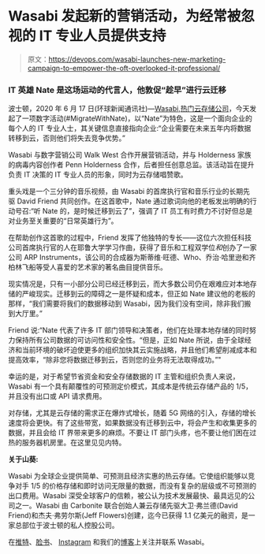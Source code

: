 # Wasabi 发起新的营销活动，为经常被忽视的 IT 专业人员提供支持

> 原文：<https://devops.com/wasabi-launches-new-marketing-campaign-to-empower-the-oft-overlooked-it-professional/>

### IT 英雄 Nate 是这场运动的代言人，他敦促“趁早”进行云迁移

波士顿，2020 年 6 月 17 日(环球新闻通讯社)—[Wasabi](https://www.globenewswire.com/Tracker?data=O9UhpERghWyDFDCdL_5rSBRC8vu61Pla9pr2mXh0XcjY5VKDpSpSwYMQzUGJZqQPSI5Mh2W4lWUhQvNqo_3Etg==),[热门云存储公司](https://www.globenewswire.com/Tracker?data=oIqVQ7I01kcbLWMHCQUDZGbiTw_lPsZWGo-n73-g5MYmYOn5vRp4y2wUPTvNZ0n8OeAvghD87tepkrfoyrwrefwBGa6IQZWP79udsKNi00Fjf26RZT7Sh6d20r0HNsYb)，今天发起了一项数字活动(#MigrateWithNate)，以“Nate”为特色，这是一个面向企业的每个人的 IT 专业人士，其关键信息直接指向企业:“企业需要在未来五年内将数据转移到云，否则他们将失去竞争优势。”

Wasabi 与数字营销公司 Walk West 合作开展营销活动，并与 Holderness 家族的病毒内容创作者 Penn Holderness 合作，后者担任创意总监。该活动旨在提升负责 IT 决策的 IT 专业人员的形象，同时为云存储唱赞歌。

重头戏是一个三分钟的音乐视频，由 Wasabi 的首席执行官和音乐行业的长期先驱 David Friend 共同创作。在这首歌中，Nate 通过歌词向他的老板发出明确的行动号召:“听 Nate 的，是时候迁移到云了”，强调了 IT 员工有时费力不讨好但总是对业务至关重要的“日常英雄行为”。

在帮助创作这首歌的过程中，Friend 发挥了他独特的专长——这位六次担任科技公司首席执行官的人在耶鲁大学学习作曲，获得了音乐和工程双学位*和*创办了一家公司 ARP Instruments，该公司的合成器为斯蒂维·旺德、Who、乔治·哈里逊和齐柏林飞船等受人喜爱的艺术家的著名曲目提供音乐。

现实情况是，只有一小部分公司已经迁移到云，而大多数公司仍在艰难应对本地存储的严峻现实。迁移到云的障碍之一是怀疑和成本，但正如 Nate 建议他的老板的那样，“我们需要将我们的数据移动到 Wasabi，因为我们没有空间，除非我们搬到大厅里。”

Friend 说:“Nate 代表了许多 IT 部门领导和决策者，他们在处理本地存储的同时努力保持所有公司数据的可访问性和安全性。“但是，正如 Nate 所说，由于全球经济和当前环境的破坏迫使更多的组织加快其云实施战略，并且他们希望削减成本和提高效率，“除非您将数据迁移到云，否则您的业务将无法取得成功。”"

幸运的是，对于希望节省资金和安全存储数据的 IT 主管和组织负责人来说，Wasabi 有一个具有颠覆性的可预测定价模式，其成本是传统云存储产品的 1/5，并且没有出口或 API 请求费用。

对存储，尤其是云存储的需求正在爆炸式增长，随着 5G 网络的引入，存储的增长速度将会更快。有了这些带宽，如果数据没有迁移到云中，将会产生和收集更多的数据，并且会给 IT 界带来更多的麻烦。不要让 IT 部门头疼，也不要让他们困在过热的服务器机房里。在这里见见内特。

**关于山葵:**

Wasabi 为全球企业提供简单、可预测且经济实惠的热云存储。它使组织能够以竞争对手 1/5 的价格存储和即时访问无限量的数据，而没有复杂的层级或不可预测的出口费用。Wasabi 深受全球客户的信赖，被公认为技术发展最快、最具远见的公司之一。Wasabi 由 Carbonite 联合创始人兼云存储先驱大卫·弗兰德(David Friend)和杰夫·弗劳尔斯(Jeff Flowers)创建，迄今已获得 1.1 亿美元的融资，是一家总部位于波士顿的私人控股公司。

在[推特](https://www.globenewswire.com/Tracker?data=ulVOJhJsSNKplqXrZM8s1OBu6iUuiexV4705ky71U4iQ5ll-QsbS-IfzlAzsigdpO9EI9c_4c8YLiH-XP41HgfyJ4f4RXDJ6QeDDFYwtoBE=)、[脸书](https://www.globenewswire.com/Tracker?data=VBIaZ2DB-y1sgv01UvnWP-ypMecLXj-X6Gyrk89hTzUkopIKMbqw1BxEaEnVZcUJG3CoNETNciCtfG6s-p8K6B1aKisJI5cViSr2f5CJ_0Q=)、 [Instagram](https://www.globenewswire.com/Tracker?data=8lEk2xkuVNW-sMHo9QNYKBgRMYmwyUOyUweUFgmRr1CnBQ8EYbMOZjsxirCbVB74AEvJU3NWzWK8PgOXFInEEz26B2ia1Y1wz__UdNDvH8E=) 和我们的[博客](https://www.globenewswire.com/Tracker?data=F95XLfDsD35pyDS8zwVz6UpIaexq3fUcUk3WjfT2mKTWQa_OtTRtCE5qH8_feLmVhJGUHrC_f-NhLaLM9fxLEw==)上关注并联系 Wasabi。